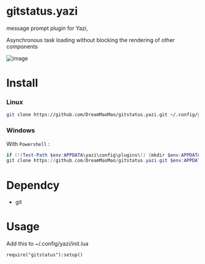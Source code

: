 # gitstatus.yazi
message prompt plugin for Yazi,

Asynchronous task loading without blocking the rendering of other components

![image](https://github.com/DreamMaoMao/gitstatus.yazi/assets/30348075/7eeed54b-e7b0-4eb8-bf02-5e9de84d1a7b)


# Install 

### Linux

```bash
git clone https://github.com/DreamMaoMao/gitstatus.yazi.git ~/.config/yazi/plugins/gitstatus.yazi
```

### Windows

With `Powershell` :

```powershell
if (!(Test-Path $env:APPDATA\yazi\config\plugins\)) {mkdir $env:APPDATA\yazi\config\plugins\}
git clone https://github.com/DreamMaoMao/gitstatus.yazi.git $env:APPDATA\yazi\config\plugins\gitstatus.yazi
```
# Dependcy
- git

# Usage 

Add this to ~/.config/yazi/init.lua

```
require("gitstatus"):setup()
```
